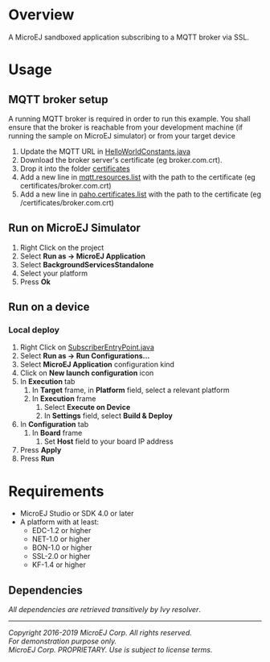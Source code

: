 # Overview

A MicroEJ sandboxed application subscribing to a MQTT broker via SSL.

# Usage

## MQTT broker setup

A running MQTT broker is required in order to run this example. You shall ensure that the broker is reachable from your development machine (if running the sample on MicroEJ simulator) or from your target device
1. Update the MQTT URL in [HelloWorldConstants.java](src/main/java/com/microej/example/iot/mqtt/HelloWorldConstants.java)
2. Download the broker server's certificate (eg broker.com.crt).
3. Drop it into the folder [certificates](src/main/resources/certificates)
4. Add a new line in [mqtt.resources.list](src/main/resources/com/microej/example/iot/mqtt/mqtt.resources.list) with the path to the certificate (eg certificates/broker.com.crt)
5. Add a new line in [paho.certificates.list](src/main/resources/certificates/paho.certificates.list) with the path to the certificate (eg /certificates/broker.com.crt)

## Run on MicroEJ Simulator

1. Right Click on the project
2. Select **Run as -> MicroEJ Application**
3. Select **BackgroundServicesStandalone**
4. Select your platform 
5. Press **Ok**

## Run on a device

### Local deploy

1. Right Click on [SubscriberEntryPoint.java](src/.generated~/.java/__MQTTSSLSubscriber__/generated/MQTTSSLSubscriberEntryPoint.java)
2. Select **Run as -> Run Configurations...** 
3. Select **MicroEJ Application** configuration kind
4. Click on **New launch configuration** icon
5. In **Execution** tab
	1. In **Target** frame, in **Platform** field, select a relevant platform
	2. In **Execution** frame
		1. Select **Execute on Device**
		2. In **Settings** field, select **Build & Deploy**
6. In **Configuration** tab
	1. In **Board** frame
		1. Set **Host** field to your board IP address
7. Press **Apply**
8. Press **Run**

# Requirements

* MicroEJ Studio or SDK 4.0 or later
* A platform with at least:
	* EDC-1.2 or higher
	* NET-1.0 or higher
	* BON-1.0 or higher
	* SSL-2.0 or higher
	* KF-1.4 or higher

## Dependencies

_All dependencies are retrieved transitively by Ivy resolver_.


---
_Copyright 2016-2019 MicroEJ Corp. All rights reserved._  
_For demonstration purpose only._  
_MicroEJ Corp. PROPRIETARY. Use is subject to license terms._  